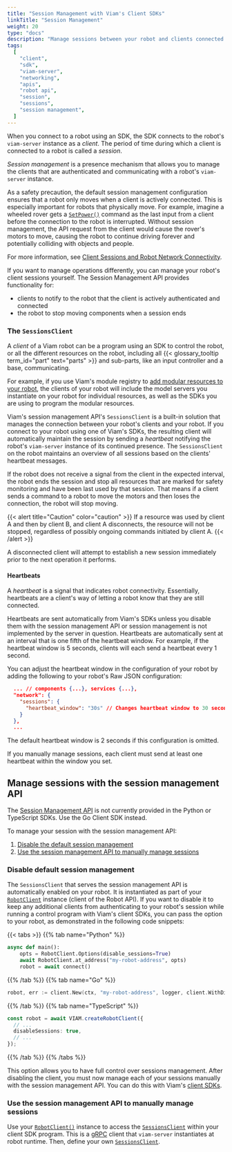 ```yaml
---
title: "Session Management with Viam's Client SDKs"
linkTitle: "Session Management"
weight: 20
type: "docs"
description: "Manage sessions between your robot and clients connected through Viam's SDKs."
tags:
  [
    "client",
    "sdk",
    "viam-server",
    "networking",
    "apis",
    "robot api",
    "session",
    "sessions",
    "session management",
  ]
---
```


When you connect to a robot using an SDK, the SDK connects to the robot's `viam-server` instance as a _client_.
The period of time during which a client is connected to a robot is called a _session_.

_Session management_ is a presence mechanism that allows you to manage the clients that are authenticated and communicating with a robot's `viam-server` instance.

As a safety precaution, the default session management configuration ensures that a robot only moves when a client is actively connected.
This is especially important for robots that physically move.
For example, imagine a wheeled rover gets a [`SetPower()`](/components/base/#setpower) command as the last input from a client before the connection to the robot is interrupted.
Without session management, the API request from the client would cause the rover's motors to move, causing the robot to continue driving forever and potentially colliding with objects and people.

For more information, see [Client Sessions and Robot Network Connectivity](/program/connectivity/).

If you want to manage operations differently, you can manage your robot's client sessions yourself.
The Session Management API provides functionality for:

- clients to notify to the robot that the client is actively authenticated and connected
- the robot to stop moving components when a session ends

### The `SessionsClient`

A _client_ of a Viam robot can be a program using an SDK to control the robot, or all the different resources on the robot, including all {{< glossary_tooltip term_id="part" text="parts" >}} and sub-parts, like an input controller and a base, communicating.

For example, if you use Viam's module registry to [add modular resources to your robot](/modular-resources/), the clients of your robot will include the model servers you instantiate on your robot for individual resources, as well as the SDKs you are using to program the modular resources.

Viam's session management API's `SessionsClient` is a built-in solution that manages the connection between your robot's clients and your robot.
If you connect to your robot using one of Viam's SDKs, the resulting client will automatically maintain the session by sending a _heartbeat_ notifying the robot's `viam-server` instance of its continued presence.
The `SessionsClient` on the robot maintains an overview of all sessions based on the clients' heartbeat messages.

If the robot does not receive a signal from the client in the expected interval, the robot ends the session and stop all resources that are marked for safety monitoring and have been last used by that session.
That means if a client sends a command to a robot to move the motors and then loses the connection, the robot will stop moving.

{{< alert title="Caution" color="caution" >}}
If a resource was used by client A and then by client B, and client A disconnects, the resource will not be stopped, regardless of possibly ongoing commands initiated by client A.
{{< /alert >}}

A disconnected client will attempt to establish a new session immediately prior to the next operation it performs.

#### Heartbeats

A _heartbeat_ is a signal that indicates robot connectivity.
Essentially, heartbeats are a client's way of letting a robot know that they are still connected.

Heartbeats are sent automatically from Viam's SDKs unless you disable them with the session management API or session management is not implemented by the server in question.
Heartbeats are automatically sent at an interval that is one fifth of the heartbeat window.
For example, if the heartbeat window is 5 seconds, clients will each send a heartbeat every 1 second.

You can adjust the heartbeat window in the configuration of your robot by adding the following to your robot's Raw JSON configuration:

```json
  ... // components {...}, services {...},
  "network": {
    "sessions": {
      "heartbeat_window": "30s" // Changes heartbeat window to 30 seconds
    }
  },
  ...
```

The default heartbeat window is 2 seconds if this configuration is omitted.

If you manually manage sessions, each client must send at least one heartbeat within the window you set.

## Manage sessions with the session management API

The [Session Management API](https://pkg.go.dev/go.viam.com/rdk/session) is not currently provided in the Python or TypeScript SDKs.
Use the Go Client SDK instead.

To manage your session with the session management API:

1. [Disable the default session management](#disable-default-session-management)
1. [Use the session management API to manually manage sessions](#use-the-session-management-api-to-manually-manage-sessions)

### Disable default session management

The `SessionsClient` that serves the session management API is automatically enabled on your robot.
It is instantiated as part of your [`RobotClient`](/program/apis/#robot-api) instance (client of the Robot API).
If you want to disable it to keep any additional clients from authenticating to your robot's session while running a control program with Viam's client SDKs, you can pass the option to your robot, as demonstrated in the following code snippets:

{{< tabs >}}
{{% tab name="Python" %}}

```python {class="line-numbers linkable-line-numbers"}
async def main():
    opts = RobotClient.Options(disable_sessions=True)
    await RobotClient.at_address("my-robot-address", opts)
    robot = await connect()
```

{{% /tab %}}
{{% tab name="Go" %}}

```go {class="line-numbers linkable-line-numbers"}
robot, err := client.New(ctx, "my-robot-address", logger, client.WithDisableSessions(), ...)
```

{{% /tab %}}
{{% tab name="TypeScript" %}}

```ts {class="line-numbers linkable-line-numbers"}
const robot = await VIAM.createRobotClient({
  // ...
  disableSessions: true,
  // ...
});
```

{{% /tab %}}
{{% /tabs %}}

This option allows you to have full control over sessions management.
After disabling the client, you must now manage each of your sessions manually with the session management API.
You can do this with Viam's [client SDKs](https://pkg.go.dev/go.viam.com/rdk/session).

### Use the session management API to manually manage sessions

Use your [`RobotClient()`](/program/apis/#robot-api) instance to access the [`SessionsClient`](https://pkg.go.dev/go.viam.com/rdk/session) within your client SDK program.
This is a [gRPC](https://grpc.io/) client that `viam-server` instantiates at robot runtime.
Then, define your own [`SessionsClient`](https://github.com/viamrobotics/rdk/blob/main/robot/client/client.go).
